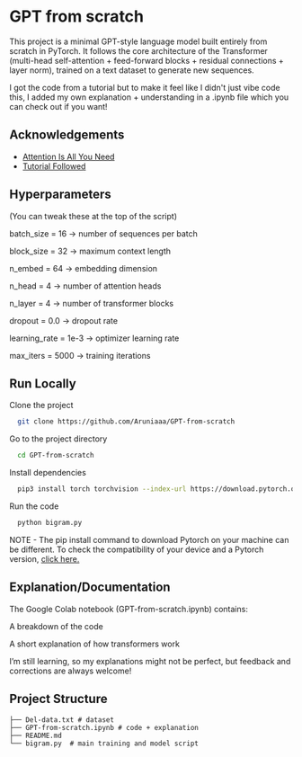 
# GPT from scratch

This project is a minimal GPT-style language model built entirely from scratch in PyTorch.
It follows the core architecture of the Transformer (multi-head self-attention + feed-forward blocks + residual connections + layer norm), trained on a text dataset to generate new sequences.

I got the code from a tutorial but to make it feel like I didn't just vibe code this, I added my own explanation + understanding in a .ipynb file which you can check out if you want!
## Acknowledgements

 - [Attention Is All You Need](https://arxiv.org/abs/1706.03762)
 - [Tutorial Followed](https://youtu.be/kCc8FmEb1nY?si=3mqvtAwFVgfCzk9H)

## Hyperparameters

(You can tweak these at the top of the script)

batch_size = 16 → number of sequences per batch

block_size = 32 → maximum context length

n_embed = 64 → embedding dimension

n_head = 4 → number of attention heads

n_layer = 4 → number of transformer blocks

dropout = 0.0 → dropout rate

learning_rate = 1e-3 → optimizer learning rate

max_iters = 5000 → training iterations
## Run Locally

Clone the project

```bash
  git clone https://github.com/Aruniaaa/GPT-from-scratch
```

Go to the project directory

```bash
  cd GPT-from-scratch
```

Install dependencies

```bash
  pip3 install torch torchvision --index-url https://download.pytorch.org/whl/cu126
```

Run the code

```bash
  python bigram.py
```

NOTE - The pip install command to download Pytorch on your machine can be different. To check the compatibility of your device and a Pytorch version, [click here.](https://pytorch.org/get-started/locally/)
## Explanation/Documentation

The Google Colab notebook (GPT-from-scratch.ipynb) contains:

A breakdown of the code

A short explanation of how transformers work

I’m still learning, so my explanations might not be perfect, but feedback and corrections are always welcome!
## Project Structure
```
├── Del-data.txt # dataset
├── GPT-from-scratch.ipynb # code + explanation
├── README.md
└── bigram.py  # main training and model script            

```
